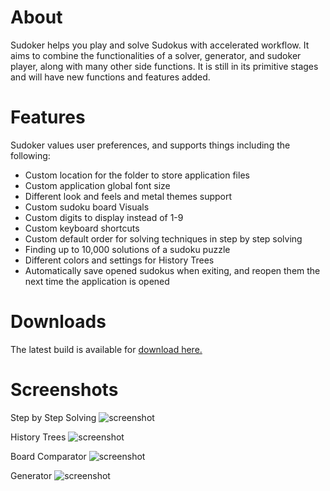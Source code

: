 # About
Sudoker helps you play and solve Sudokus with accelerated workflow.
It aims to combine the functionalities of a solver, generator, and sudoker player, along with many other side functions.
It is still in its primitive stages and will have new functions and features added.

# Features
Sudoker values user preferences, and supports things including the following:
  - Custom location for the folder to store application files
  - Custom application global font size
  - Different look and feels and metal themes support
  - Custom sudoku board Visuals
  - Custom digits to display instead of 1-9
  - Custom keyboard shortcuts
  - Custom default order for solving techniques in step by step solving 
  - Finding up to 10,000 solutions of a sudoku puzzle
  - Different colors and settings for History Trees
  - Automatically save opened sudokus when exiting, and reopen them the next time the application is opened
  

# Downloads
The latest build is available for [download here.](https://github.com/Shayna003/sudoker/releases/latest)

# Screenshots

Step by Step Solving
![screenshot](https://user-images.githubusercontent.com/79242907/120547776-23989100-c424-11eb-818f-e9591b37f131.png)

History Trees
![screenshot](https://user-images.githubusercontent.com/79242907/120548418-e7b1fb80-c424-11eb-8e93-7eae37ebcb20.png)

Board Comparator
![screenshot](https://user-images.githubusercontent.com/79242907/120548426-e97bbf00-c424-11eb-8291-0e281ea26c88.png)

Generator
![screenshot](https://user-images.githubusercontent.com/79242907/120548819-6149e980-c425-11eb-98e6-108324a0788f.png)




